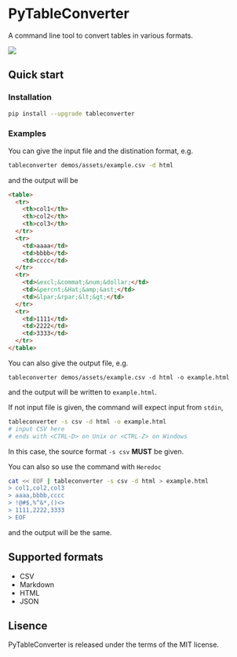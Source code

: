 # PyTableConverter
A command line tool to convert tables in various formats.

[![](https://img.shields.io/pypi/v/tableconverter.svg)](https://pypi.python.org/pypi/tableconverter)

## Quick start

### Installation

```bash
pip install --upgrade tableconverter
```

### Examples
You can give the input file and the distination format, e.g.

```bash
tableconverter demos/assets/example.csv -d html
```

and the output will be

```html
<table>
  <tr>
    <th>col1</th>
    <th>col2</th>
    <th>col3</th>
  </tr>
  <tr>
    <td>aaaa</td>
    <td>bbbb</td>
    <td>cccc</td>
  </tr>
  <tr>
    <td>&excl;&commat;&num;&dollar;</td>
    <td>&percnt;&Hat;&amp;&ast;</td>
    <td>&lpar;&rpar;&lt;&gt;</td>
  </tr>
  <tr>
    <td>1111</td>
    <td>2222</td>
    <td>3333</td>
  </tr>
</table>
```

You can also give the output file, e.g.

```
tableconverter demos/assets/example.csv -d html -o example.html
```

and the output will be written to `example.html`.

If not input file is given, the command will expect input from `stdin`,

```bash
tableconverter -s csv -d html -o example.html
# input CSV here
# ends with <CTRL-D> on Unix or <CTRL-Z> on Windows
```

In this case, the source format `-s csv` **MUST** be given.

You can also so use the command with `Heredoc`
```bash
cat << EOF | tableconverter -s csv -d html > example.html
> col1,col2,col3
> aaaa,bbbb,cccc
> !@#$,%^&*,()<>
> 1111,2222,3333
> EOF
```

and the output will be the same.


## Supported formats
* CSV
* Markdown
* HTML
* JSON

## Lisence
PyTableConverter is released under the terms of the MIT license.
